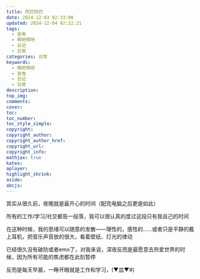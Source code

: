 ```yaml
---
title: 阿巴阿巴
date: 2024-12-03 02:33:00
updated: 2024-12-04 02:22:21
tags:
  - 发电
  - 啊吧啊吧
  - 日记
  - 日常
categories: 日常
keywords:
  - 啊吧啊吧
  - 发电
  - 日记
  - 日常
description: 
top_img:
comments:
cover:
toc:
toc_number:
toc_style_simple:
copyright:
copyright_author:
copyright_author_href:
copyright_url:
copyright_info:
mathjax: true
katex:
aplayer:
highlight_shrink:
aside:
abcjs:
---
```


其实从很久前，夜晚就是最开心的时间（配完电脑之后更是如此）

所有的工作/学习/社交都告一段落，我可以很认真的度过这段只有我自己的时间

在这种时候，我的思绪可以随意的发散——理性的，感性的......或者只是平静的戴上耳机，把音乐声音放的很大，看着壁纸、灯光的律动

已经很久没有破防或者emo了，对我来说，深夜反而是最愿意去热爱世界的时候，因为所有可能的焦虑都在此刻暂停

反而是每天早晨，一睁开眼就是工作和学习，(▼皿▼#)
